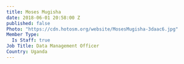 ```yaml
---
title: Moses Mugisha
date: 2018-06-01 20:58:00 Z
published: false
Photo: "https://cdn.hotosm.org/website/MosesMugisha-3daac6.jpg"
Member Type:
  Is Staff: true
Job Title: Data Management Officer
Country: Uganda
---
```


